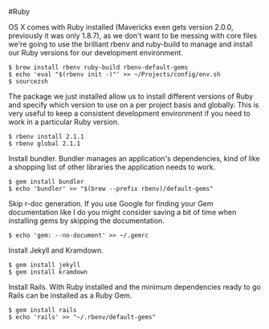 #Ruby

OS X comes with Ruby installed (Mavericks even gets version 2.0.0, previously it was only 1.8.7), as we don't want to be messing with core files we're going to use the brilliant rbenv and ruby-build to manage and install our Ruby versions for our development environment.

    $ brew install rbenv ruby-build rbenv-default-gems
    $ echo 'eval "$(rbenv init -)"' >> ~/Projects/config/env.sh
    $ sourcezsh

The package we just installed allow us to install different versions of Ruby and specify which version to use on a per project basis and globally. This is very useful to keep a consistent development environment if you need to work in a particular Ruby version.

    $ rbenv install 2.1.1
    $ rbenv global 2.1.1

Install bundler. Bundler manages an application's dependencies, kind of like a shopping list of other libraries the application needs to work.

    $ gem install bundler
    $ echo 'bundler' >> "$(brew --prefix rbenv)/default-gems"

Skip r-doc generation. If you use Google for finding your Gem documentation like I do you might consider saving a bit of time when installing gems by skipping the documentation.

    $ echo 'gem: --no-document' >> ~/.gemrc

Install Jekyll and Kramdown.

    $ gem install jekyll
    $ gem install kramdown

Install Rails. With Ruby installed and the minimum dependencies ready to go Rails can be installed as a Ruby Gem.

    $ gem install rails
    $ echo 'rails' >> "~/.rbenv/default-gems"
